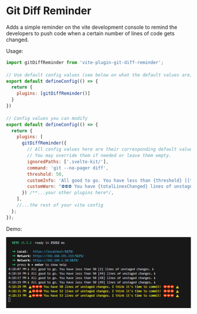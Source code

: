 # Git Diff Reminder

Adds a simple reminder on the vite development console to remind the developers to push code when a certain number of lines of code gets changed.

Usage:

```js
import gitDiffReminder from 'vite-plugin-git-diff-reminder';

// Use default config values (see below on what the default values are)
export default defineConfig(() => {
  return {
    plugins: [gitDiffReminder()]
  }
})

// Config values you can modify
export default defineConfig(() => {
  return {
    plugins: [
      gitDiffReminder({
        // All config values here are their corresponding default values.
        // You may override them if needed or leave them empty.
        ignoredPaths: ['.svelte-kit/'],
        command: 'git --no-pager diff',
        threshold: 50,
        customInfo: 'All good to go. You have less than {threshold} [{totalLinesChanged}] lines of unstaged changes.',
        customWarn: "⛔⛔⛔ You have {totalLinesChanged} lines of unstaged changes. I think it's time to commit! ⛔⛔⛔",
      }) /**...your other plugins here*/,
    ],
    //...the rest of your vite config
  };
});
```

Demo:

![demo](./demo.png)
